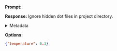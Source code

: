 **Prompt:**



**Response:**
Ignore hidden dot files in project directory.

<details><summary>Metadata</summary>

- Duration: 1156 ms
- Datetime: 2023-12-14T18:28:34.476264
- Model: gpt-3.5-turbo-0613

</details>

**Options:**
```json
{"temperature": 0.3}
```

